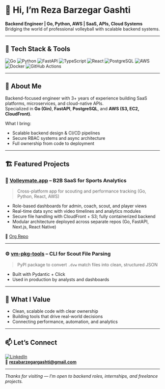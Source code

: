 # 👋 Hi, I’m Reza Barzegar Gashti

**Backend Engineer | Go, Python, AWS | SaaS, APIs, Cloud Systems**  
Bridging the world of professional volleyball with scalable backend systems.

---

## 🔧 Tech Stack & Tools

![Go](https://img.shields.io/badge/Go-00ADD8?style=for-the-badge&logo=go)
![Python](https://img.shields.io/badge/Python-3776AB?style=for-the-badge&logo=python&logoColor=white)
![FastAPI](https://img.shields.io/badge/FastAPI-009688?style=for-the-badge&logo=fastapi)
![TypeScript](https://img.shields.io/badge/TypeScript-007ACC?style=for-the-badge&logo=typescript)
![React](https://img.shields.io/badge/React-20232A?style=for-the-badge&logo=react&logoColor=61DAFB)
![PostgreSQL](https://img.shields.io/badge/PostgreSQL-336791?style=for-the-badge&logo=postgresql)
![AWS](https://img.shields.io/badge/AWS-232F3E?style=for-the-badge&logo=amazonaws)
![Docker](https://img.shields.io/badge/Docker-2496ED?style=for-the-badge&logo=docker)
![GitHub Actions](https://img.shields.io/badge/CI%2FCD-2088FF?style=for-the-badge&logo=githubactions)

---

## 🧠 About Me

Backend-focused engineer with 3+ years of experience building SaaS platforms, microservices, and cloud-native APIs.  
Specialized in **Go (Gin)**, **FastAPI**, **PostgreSQL**, and **AWS (S3, EC2, CloudFront)**.  

What I bring:
- Scalable backend design & CI/CD pipelines  
- Secure RBAC systems and async architecture  
- Full ownership from code to deployment  

---

## 🏗️ Featured Projects

### 🏐 [Volleymate.app](https://www.volleymate.app) – B2B SaaS for Sports Analytics

> Cross-platform app for scouting and performance tracking (Go, Python, React, AWS)

- Role-based dashboards for admin, coach, scout, and player views
- Real-time data sync with video timelines and analytics modules
- Secure file handling with CloudFront + S3; fully containerized backend
- Modular architecture deployed across separate repos (Go, FastAPI, Next.js, React Native)

🔗 [Org Repo](https://github.com/volleymateteam)

---

### ⚙️ [vm-pkg-tools](https://pypi.org/project/vm-pkg-tools) – CLI for Scout File Parsing

> PyPI package to convert `.dvw` match files into clean, structured JSON

- Built with Pydantic + Click  
- Used in production by analysts and dashboards

---

## 🎯 What I Value

- Clean, scalable code with clear ownership  
- Building tools that drive real-world decisions  
- Connecting performance, automation, and analytics

---

## 📫 Let’s Connect

[![LinkedIn](https://img.shields.io/badge/LinkedIn-0077B5?style=for-the-badge&logo=linkedin)](https://www.linkedin.com/in/reza-barzegar-gashti/)  
📧 **rezabarzegargashti@gmail.com**

---

_Thanks for visiting — I’m open to backend roles, internships, and freelance projects._
